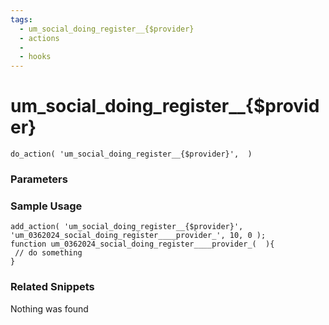 ```yaml
---
tags: 
  - um_social_doing_register__{$provider}
  - actions
  - 
  - hooks
---
```

# um\_social\_doing\_register\_\_{$provider}

``` php:no-line-numbers
do_action( 'um_social_doing_register__{$provider}',  )
```
<div class='hook-sep'></div>

### Parameters

<div class='hook-sep'></div>



### Sample Usage

``` php:no-line-numbers
add_action( 'um_social_doing_register__{$provider}', 'um_0362024_social_doing_register____provider_', 10, 0 );
function um_0362024_social_doing_register____provider_(  ){
 // do something
}
```
<div class='hook-sep'></div>



### Related Snippets

Nothing was found


